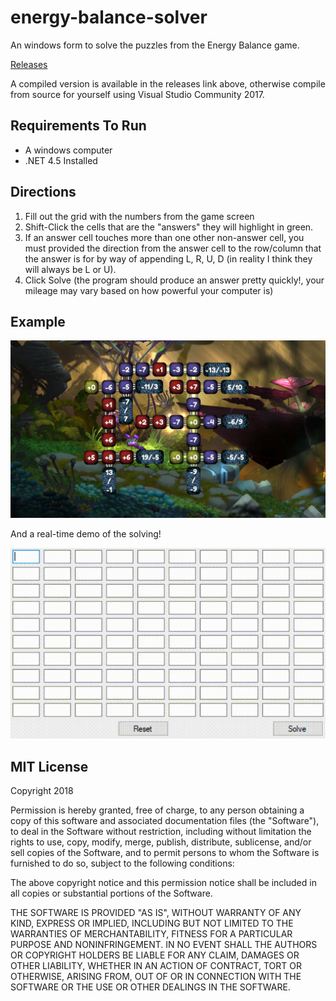 # energy-balance-solver
An windows form to solve the puzzles from the Energy Balance game.

 [Releases](https://github.com/akrock/energy-balance-solver/releases)

A compiled version is available in the releases link above, otherwise compile from source for yourself using Visual Studio Community 2017.

## Requirements To Run

- A windows computer
- .NET 4.5 Installed

## Directions

1) Fill out the grid with the numbers from the game screen
2) Shift-Click the cells that are the "answers" they will highlight in green.
3) If an answer cell touches more than one other non-answer cell, you must provided the direction from the answer cell to the row/column that the answer is for by way of appending L, R, U, D (in reality I think they will always be L or U).
4) Click Solve (the program should produce an answer pretty quickly!, your mileage may vary based on how powerful your computer is)

## Example

![Test_Solution](https://raw.githubusercontent.com/akrock/energy-balance-solver/master/test-puzzle.jpg)

And a real-time demo of the solving!

![Test_Solution](https://raw.githubusercontent.com/akrock/energy-balance-solver/master/test-solve.gif)

## MIT License
Copyright 2018 

Permission is hereby granted, free of charge, to any person obtaining a copy of this software and associated documentation files (the "Software"), to deal in the Software without restriction, including without limitation the rights to use, copy, modify, merge, publish, distribute, sublicense, and/or sell copies of the Software, and to permit persons to whom the Software is furnished to do so, subject to the following conditions:

The above copyright notice and this permission notice shall be included in all copies or substantial portions of the Software.

THE SOFTWARE IS PROVIDED "AS IS", WITHOUT WARRANTY OF ANY KIND, EXPRESS OR IMPLIED, INCLUDING BUT NOT LIMITED TO THE WARRANTIES OF MERCHANTABILITY, FITNESS FOR A PARTICULAR PURPOSE AND NONINFRINGEMENT. IN NO EVENT SHALL THE AUTHORS OR COPYRIGHT HOLDERS BE LIABLE FOR ANY CLAIM, DAMAGES OR OTHER LIABILITY, WHETHER IN AN ACTION OF CONTRACT, TORT OR OTHERWISE, ARISING FROM, OUT OF OR IN CONNECTION WITH THE SOFTWARE OR THE USE OR OTHER DEALINGS IN THE SOFTWARE.